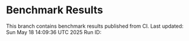 # Benchmark Results
This branch contains benchmark results published from CI.
Last updated: Sun May 18 14:09:36 UTC 2025
Run ID: 
